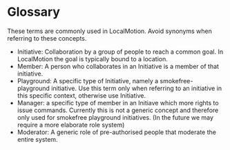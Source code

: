 # Glossary

These terms are commonly used in LocalMotion. Avoid synonyms when referring to these concepts.
- Initiative: Collaboration by a group of people to reach a common goal. In LocalMotion the goal is typically bound to a location.
- Member: A person who collaborates in an Initiative is a member of that initiative.
- Playground: A specific type of Initiative, namely a smokefree-playground initiative. Use this term only when referring to an initiative in this specific
context, otherwise use Initiative. 
- Manager: a specific type of member in an Initiave which more rights to issue commands. Currently this is not a generic concept and therefore only
used for smokefree playground initiatives. (In the future we may require a more elaborate role system)
- Moderator: A generic role of pre-authorised people that moderate the entire system.
